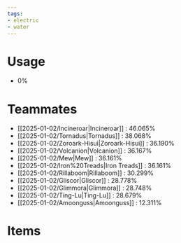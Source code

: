 ```yaml
---
tags:
- electric
- water
---
```

# Usage
- 0%
# Teammates
- [[2025-01-02/Incineroar|Incineroar]] : 46.065%
- [[2025-01-02/Tornadus|Tornadus]] : 38.068%
- [[2025-01-02/Zoroark-Hisui|Zoroark-Hisui]] : 36.190%
- [[2025-01-02/Volcanion|Volcanion]] : 36.167%
- [[2025-01-02/Mew|Mew]] : 36.161%
- [[2025-01-02/Iron%20Treads|Iron Treads]] : 36.161%
- [[2025-01-02/Rillaboom|Rillaboom]] : 30.299%
- [[2025-01-02/Gliscor|Gliscor]] : 28.778%
- [[2025-01-02/Glimmora|Glimmora]] : 28.748%
- [[2025-01-02/Ting-Lu|Ting-Lu]] : 28.679%
- [[2025-01-02/Amoonguss|Amoonguss]] : 12.311%
# Items